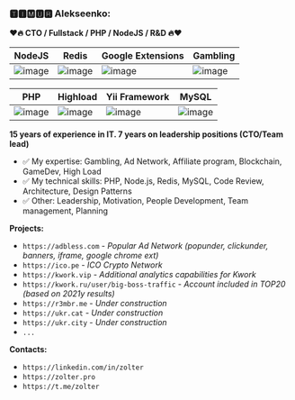 
### 🆃🅸🅼🆄🆁 Alekseenko: 

__❤🔥 CTO / Fullstack / PHP / NodeJS / R&D 🔥❤__

| NodeJS  | Redis  | Google Extensions  | Gambling |
|---|---|---|---|
| ![image](https://user-images.githubusercontent.com/1370602/144846002-16ae9ec7-e2d7-4779-a6b8-8092b1767b2a.png) | ![image](https://user-images.githubusercontent.com/1370602/144846023-12068435-a879-4c35-b7c1-fd13e81e1345.png) | ![image](https://user-images.githubusercontent.com/1370602/144846299-3dbbcf18-8429-4d77-91ee-859b6dbf8d02.png) | ![image](https://user-images.githubusercontent.com/1370602/144846263-58155e76-5280-4b59-ad8a-c94669441c1b.png) | 

| PHP  | Highload  | Yii Framework | MySQL |
|---|---|---|---|
| ![image](https://user-images.githubusercontent.com/1370602/144846052-580b4f7f-6fc2-42ce-960c-e0102f2fed33.png) | ![image](https://user-images.githubusercontent.com/1370602/144846242-df2e1f02-2252-4db6-ad63-e868c6c828d4.png) | ![image](https://user-images.githubusercontent.com/1370602/144846080-801890bd-9dde-42c9-8296-761b1a1b624e.png) |![image](https://user-images.githubusercontent.com/1370602/144846100-df72078c-ac0e-4697-b748-c1fb8ad1ec79.png) |

__15 years of experience in IT. 7 years on leadership positions (CTO/Team lead)__

 - ✅ My expertise: Gambling, Ad Network, Affiliate program, Blockchain, GameDev, High Load
 - ✅ My technical skills: PHP, Node.js, Redis, MySQL, Code Review, Architecture, Design Patterns
 - ✅ Other: Leadership, Motivation, People Development, Team management, Planning

__Projects:__

 - `https://adbless.com` - *Popular Ad Network (popunder, clickunder, banners, iframe, google chrome ext)*
 - `https://ico.pe` - *ICO Crypto Network*
 - `https://kwork.vip` - *Additional analytics capabilities for Kwork*
 - `https://kwork.ru/user/big-boss-traffic` - *Account included in TOP20 (based on 2021y results)*
 - `https://r3mbr.me` - *Under construction*
 - `https://ukr.cat` - *Under construction*
 - `https://ukr.city` - *Under construction*
 - `...`

__Contacts:__

 - `https://linkedin.com/in/zolter`
 - `https://zolter.pro`
 - `https://t.me/zolter`
